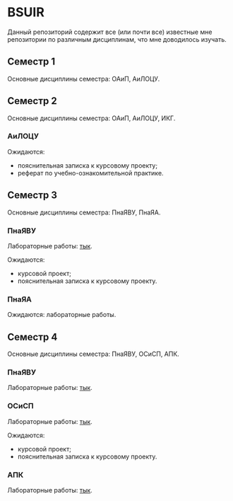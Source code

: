 # BSUIR
Данный репозиторий содержит все (или почти все) известные мне репозитории по различным дисциплинам, что мне доводилось изучать.

## Семестр 1
Основные дисциплины семестра: ОАиП, АиЛОЦУ.

## Семестр 2
Основные дисциплины семестра: ОАиП, АиЛОЦУ, ИКГ.
### АиЛОЦУ
Ожидаются:
- пояснительная записка к курсовому проекту;
- реферат по учебно-ознакомительной практике.

## Семестр 3
Основные дисциплины семестра: ПнаЯВУ, ПнаЯА.
### ПнаЯВУ
Лабораторные работы: [тык](https://github.com/Qurcaivel/PiHLL-CPP).

Ожидаются:
- курсовой проект;
- пояснительная записка к курсовому проекту.
### ПнаЯА
Ожидаются: лабораторные работы.

## Семестр 4
Основные дисциплины семестра: ПнаЯВУ, ОСиСП, АПК.
### ПнаЯВУ
Лабораторные работы: [тык](https://github.com/Qurcaivel/PiHLL-JAVA).
### ОСиСП
Лабораторные работы: [тык](https://github.com/Qurcaivel/OS-SP).

Ожидаются:
- курсовой проект;
- пояснительная записка к курсовому проекту.
### АПК
Лабораторные работы: [тык](https://github.com/Qurcaivel/PCA).
